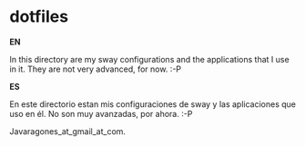 # dotfiles

<b>  EN</b>

In this directory are my sway configurations and the applications that I use in it.
They are not very advanced, for now. :-P

<b>  ES </b>

En este directorio estan mis configuraciones de sway y las aplicaciones que uso en él.
No son muy avanzadas, por ahora. :-P

Javaragones_at_gmail_at_com.
